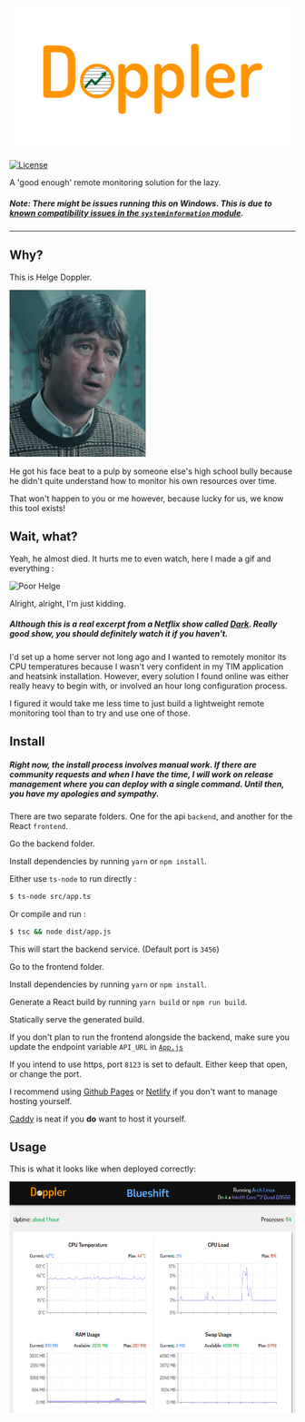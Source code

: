 [![Doppler Logo](https://github.com/EnKrypt/Doppler/raw/master/assets/Doppler.png)](https://github.com/EnKrypt/Doppler)

[![License](https://img.shields.io/badge/License-GPL%20v3-blue.svg)](https://raw.githubusercontent.com/EnKrypt/Doppler/master/LICENSE)

A 'good enough' remote monitoring solution for the lazy.

##### Note: There might be issues running this on Windows. This is due to [known compatibility issues in the `systeminformation` module](https://github.com/sebhildebrandt/systeminformation#function-reference-and-os-support).

---

## Why?

This is Helge Doppler.

![Helge Doppler](https://github.com/EnKrypt/Doppler/raw/master/assets/helge.png)

He got his face beat to a pulp by someone else's high school bully because he didn't quite understand how to monitor his own resources over time.

That won't happen to you or me however, because lucky for us, we know this tool exists!

## Wait, what?

Yeah, he almost died. It hurts me to even watch, here I made a gif and everything :

![Poor Helge](https://github.com/EnKrypt/Doppler/raw/master/assets/smash.gif)

Alright, alright, I'm just kidding.

##### Although this is a real excerpt from a Netflix show called [Dark](https://www.imdb.com/title/tt5753856/). Really good show, you should definitely watch it if you haven't.

I'd set up a home server not long ago and I wanted to remotely monitor its CPU temperatures because I wasn't very confident in my TIM application and heatsink installation. However, every solution I found online was either really heavy to begin with, or involved an hour long configuration process.

I figured it would take me less time to just build a lightweight remote monitoring tool than to try and use one of those.

## Install

##### Right now, the install process involves manual work. If there are community requests and when I have the time, I will work on release management where you can deploy with a single command. Until then, you have my apologies and sympathy.

There are two separate folders. One for the api `backend`, and another for the React `frontend`.

Go the backend folder.

Install dependencies by running `yarn` or `npm install`.

Either use `ts-node` to run directly :

```bash
$ ts-node src/app.ts
```

Or compile and run :

```bash
$ tsc && node dist/app.js
```

This will start the backend service. (Default port is `3456`)

Go to the frontend folder.

Install dependencies by running `yarn` or `npm install`.

Generate a React build by running `yarn build` or `npm run build`.

Statically serve the generated build.

If you don't plan to run the frontend alongside the backend, make sure you update the endpoint variable `API_URL` in [`App.js`](https://github.com/EnKrypt/Doppler/blob/master/frontend/src/App.js)

If you intend to use https, port `8123` is set to default. Either keep that open, or change the port.

I recommend using [Github Pages](https://pages.github.com/) or [Netlify](https://www.netlify.com/) if you don't want to manage hosting yourself.

[Caddy](https://caddyserver.com/) is neat if you **do** want to host it yourself.

## Usage

This is what it looks like when deployed correctly:

![Screenshot](https://github.com/EnKrypt/Doppler/raw/master/assets/screen.png)
